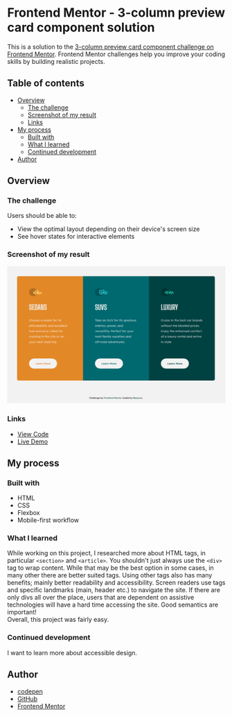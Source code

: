 # Frontend Mentor - 3-column preview card component solution 

This is a solution to the [3-column preview card component challenge on Frontend Mentor](https://www.frontendmentor.io/challenges/3column-preview-card-component-pH92eAR2-). Frontend Mentor challenges help you improve your coding skills by building realistic projects. 

## Table of contents

- [Overview](#overview)
  - [The challenge](#the-challenge)
  - [Screenshot of my result](#screenshot-of-my-result)
  - [Links](#links)
- [My process](#my-process)
  - [Built with](#built-with)
  - [What I learned](#what-i-learned)
  - [Continued development](#continued-development)
- [Author](#author)

## Overview

### The challenge

Users should be able to:

- View the optimal layout depending on their device's screen size
- See hover states for interactive elements

### Screenshot of my result

![Screenshot](design/Screenshot-3-column-preview-card-component.png)

### Links

- [View Code](https://github.com/Bayoura/3-column-preview-card-component)
- [Live Demo](https://bayoura.github.io/3-column-preview-card-component/)

## My process

### Built with

- HTML
- CSS
- Flexbox
- Mobile-first workflow

### What I learned

While working on this project, I researched more about HTML tags, in particular `<section>` and `<article>`. You shouldn't just always use the `<div>` tag to wrap content. While that may be the best option in some cases, in many other there are better suited tags. Using other tags also has many benefits; mainly better readability and accessibility. Screen readers use tags and specific landmarks (main, header etc.) to navigate the site. If there are only divs all over the place, users that are dependent on assistive technologies will have a hard time accessing the site. Good semantics are important!  
Overall, this project was fairly easy.

### Continued development

I want to learn more about accessible design.

## Author

- [codepen](https://codepen.io/bayoura)
- [GitHub](https://github.com/Bayoura)
- [Frontend Mentor](https://www.frontendmentor.io/profile/Bayoura)
